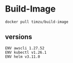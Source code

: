 # Build-Image

```bash
docker pull timzu/build-image
```

## versions

```
ENV awscli 1.27.52
ENV kubectl v1.26.1
ENV helm v3.11.0
```
